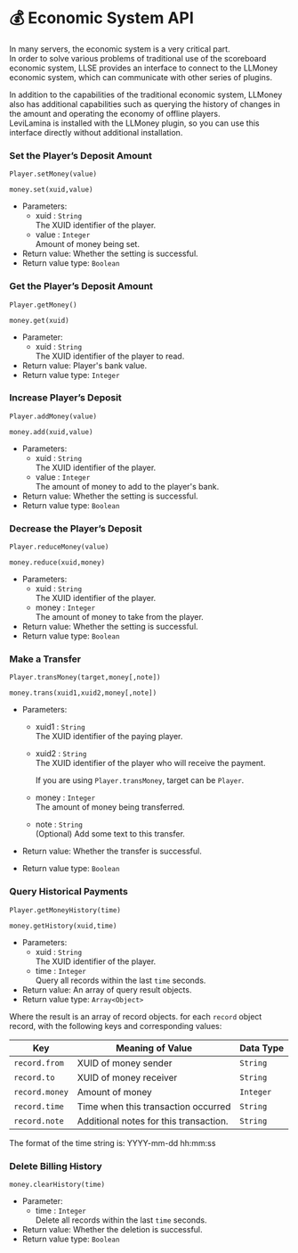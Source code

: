 # 💰 Economic System API

In many servers, the economic system is a very critical part.  
In order to solve various problems of traditional use of the scoreboard economic system, LLSE provides an interface to connect to the LLMoney economic system, which can communicate with other series of plugins. 

In addition to the capabilities of the traditional economic system, LLMoney also has additional capabilities such as querying the history of changes in the amount and operating the economy of offline players.  
LeviLamina is installed with the LLMoney plugin, so you can use this interface directly without additional installation. 

### Set the Player’s Deposit Amount

`Player.setMoney(value)`

`money.set(xuid,value)`

- Parameters: 
  - xuid : `String`  
    The XUID identifier of the player.
  - value : `Integer`  
    Amount of money being set.  
- Return value: Whether the setting is successful.
- Return value type: `Boolean`



### Get the Player’s Deposit Amount

`Player.getMoney()`

`money.get(xuid)`

- Parameter: 
  - xuid : `String`  
    The XUID identifier of the player to read.
- Return value: Player's bank value.
- Return value type: `Integer`



### Increase Player’s Deposit

`Player.addMoney(value)`

`money.add(xuid,value)`

- Parameters: 
  - xuid : `String`  
    The XUID identifier of the player.
  - value : `Integer`  
    The amount of money to add to the player's bank.  
- Return value: Whether the setting is successful.
- Return value type: `Boolean`



### Decrease the Player’s Deposit

`Player.reduceMoney(value)`

`money.reduce(xuid,money)`

- Parameters: 
  - xuid : `String`  
    The XUID identifier of the player.
  - money : `Integer`  
    The amount of money to take from the player.  
- Return value: Whether the setting is successful.
- Return value type: `Boolean`



### Make a Transfer

`Player.transMoney(target,money[,note])`

`money.trans(xuid1,xuid2,money[,note])`

- Parameters: 
  - xuid1 : `String`  
    The XUID identifier of the paying player.
    
  - xuid2 : `String`  
    The XUID identifier of the player who will receive the payment.
    
    If you are using `Player.transMoney`, target can be `Player`.
    
  - money : `Integer`  
    The amount of money being transferred.  
  
  - note : `String`  
    (Optional) Add some text to this transfer.
  
- Return value: Whether the transfer is successful.

- Return value type: `Boolean`



### Query Historical Payments

`Player.getMoneyHistory(time)`

`money.getHistory(xuid,time)`

- Parameters: 
  - xuid : `String`  
    The XUID identifier of the player.
  - time : `Integer`  
    Query all records within the last `time` seconds.
- Return value: An array of query result objects.
- Return value type: `Array<Object>`

Where the result is an array of record objects. for each `record` object record, with the following keys and corresponding values:

| Key            | Meaning of Value                       | Data Type |
| -------------- | -------------------------------------- | --------- |
| `record.from`  | XUID of money sender                   | `String`  |
| `record.to`    | XUID of money receiver                 | `String`  |
| `record.money` | Amount of money                        | `Integer` |
| `record.time`  | Time when this transaction occurred    | `String`  |
| `record.note`  | Additional notes for this transaction. | `String`  |

The format of the time string is: YYYY-mm-dd hh:mm:ss



### Delete Billing History

`money.clearHistory(time)`

- Parameter: 
  - time : `Integer`  
    Delete all records within the last `time` seconds.
- Return value: Whether the deletion is successful.
- Return value type: `Boolean`


